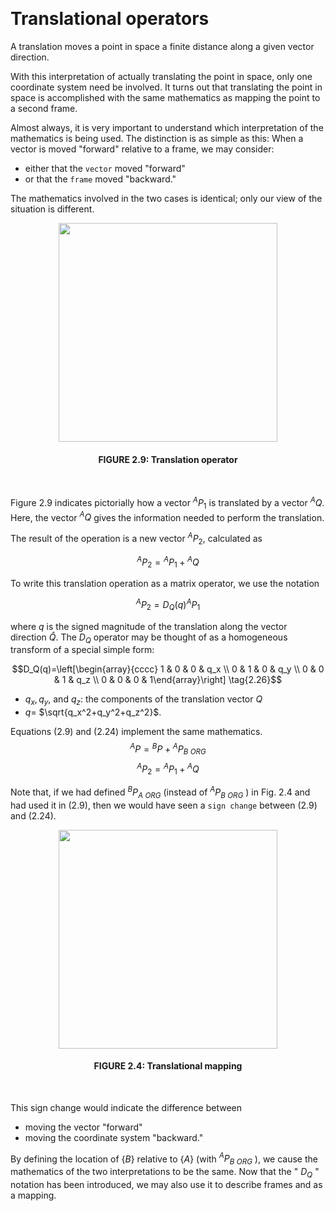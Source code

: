 &emsp;
# Translational operators

A translation moves a point in space a finite distance along a given vector direction. 

With this interpretation of actually translating the point in space, only one coordinate system need be involved. It turns out that translating the point in space is accomplished with the same mathematics as mapping the point to a second frame. 

Almost always, it is very important to understand which interpretation of the mathematics is being used. The distinction is as simple as this: When a vector is
moved "forward" relative to a frame, we may consider:
- either that the `vector` moved "forward" 
- or that the `frame` moved "backward." 

The mathematics involved in the two cases is identical; only our view of the situation is different. 

<div align=center>
    <image src="imgs/2.9.png" width=350>
    <h4>FIGURE 2.9: Translation operator</h>
</div>
&emsp;


Figure 2.9 indicates pictorially how a vector ${}^A P_1$ is translated by a vector ${}^A Q$. Here, the vector ${}^A Q$ gives the information needed to perform the translation.


The result of the operation is a new vector ${}^A P_2$, calculated as

$${ }^A P_2={ }^A P_1+{ }^A Q \tag{2.24}$$

To write this translation operation as a matrix operator, we use the notation

$${ }^A P_2=D_Q(q){ }^A P_1 \tag{2.25}$$

where $q$ is the signed magnitude of the translation along the vector direction $\hat{Q}$. The $D_Q$ operator may be thought of as a homogeneous transform of a special simple form:

$$D_Q(q)=\left[\begin{array}{cccc}
1 & 0 & 0 & q_x \\
0 & 1 & 0 & q_y \\
0 & 0 & 1 & q_z \\
0 & 0 & 0 & 1\end{array}\right] \tag{2.26}$$

- $q_x, q_y$, and $q_z$: the components of the translation vector $Q$
- $q=$ $\sqrt{q_x^2+q_y^2+q_z^2}$. 


Equations $(2.9)$ and $(2.24)$ implement the same mathematics. 
$${ }^A P={ }^B P+{ }^A P_{B\ O R G}\tag{2.9}$$
$${ }^A P_2={ }^A P_1+{ }^A Q \tag{2.24}$$


Note that, if we had defined ${ }^B P_{A\ ORG}$ (instead of ${ }^A P_{B\ O R G}$ ) in Fig. 2.4 and had used it in $(2.9)$, then we would have seen a `sign change` between $(2.9)$ and $(2.24)$. 

<div align=center>
    <image src="imgs/2.4.png" width=350>
    <h4>FIGURE 2.4: Translational mapping</h>
</div>
&emsp;


This sign change would indicate the difference between
- moving the vector "forward"
- moving the coordinate system "backward." 

By defining the location of $\{B\}$ relative to $\{A\}$ (with ${ }^A P_{B\ O R G}$ ), we cause the mathematics of the two interpretations to be the same. Now that the " $D_Q$ " notation has been introduced, we may also use it to describe frames and as a mapping.